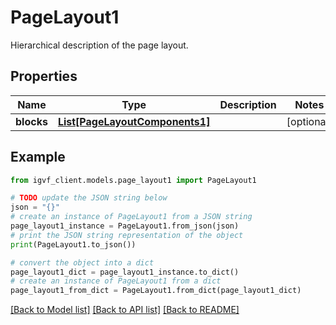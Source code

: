 # PageLayout1

Hierarchical description of the page layout.

## Properties

Name | Type | Description | Notes
------------ | ------------- | ------------- | -------------
**blocks** | [**List[PageLayoutComponents1]**](PageLayoutComponents1.md) |  | [optional] 

## Example

```python
from igvf_client.models.page_layout1 import PageLayout1

# TODO update the JSON string below
json = "{}"
# create an instance of PageLayout1 from a JSON string
page_layout1_instance = PageLayout1.from_json(json)
# print the JSON string representation of the object
print(PageLayout1.to_json())

# convert the object into a dict
page_layout1_dict = page_layout1_instance.to_dict()
# create an instance of PageLayout1 from a dict
page_layout1_from_dict = PageLayout1.from_dict(page_layout1_dict)
```
[[Back to Model list]](../README.md#documentation-for-models) [[Back to API list]](../README.md#documentation-for-api-endpoints) [[Back to README]](../README.md)


